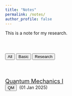 ```yaml
---
title: "Notes"
permalink: /notes/
author_profile: false
---
```


This is a note for my research.

<p style="margin-bottom: 1.5cm;"></p>
<div id="myBtnContainer">
  <button class="btnz active" onclick="filterSelection('all')"> All </button>
  <button class="btnz" onclick="filterSelection('basic')"> Basic </button>
  <button class="btnz" onclick="filterSelection('research')"> Research </button>
</div>

<p style="margin-bottom: 1.5cm;"></p>

<div class="containerz">
 <div class="filterDiv basic" style="width:100%; margin-bottom: 25px;"><a href="https://drive.google.com/file/d/15YL8LhqiwugVIGxr2dfR7MkGw9jhw46J/view?usp=sharing" style="font-size: 1.3em;"> Quantum Mechanics I </a><br> 
      <button class="btn--article-red"> QM </button>&nbsp; (01 Jan 2025) </div>
</div>
